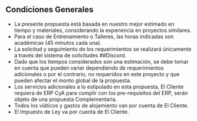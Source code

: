## Condiciones Generales
-  La presente propuesta está basada en nuestro mejor estimado en tiempo y materiales, considerando la experiencia en proyectos similares.
-  Para el caso de Entrenamiento o Talleres, las horas indicadas son académicas (45 minutos cada una).
-  La solicitud y seguimiento de los requerimientos se realizará únicamente a través del sistema de solicitudes ##Discord. 
-  Dado que los tiempos considerados son una estimación, se debe tomar en cuenta que pueden variar dependiendo de requerimientos adicionales o por el contrario, no requeridos en este proyecto y que pueden afectar el monto global de la propuesta.
-  Los servicios adicionales a lo estipulado en esta propuesta, El Cliente requiera de ERP CyA para cumplir con los pre-requisitos del ERP, serán objeto de una propuesta Complementaria.
-  Todos los viáticos y gastos de alojamiento van por cuenta de El Cliente.
-  El Impuesto de Ley va por cuenta de El Cliente.
